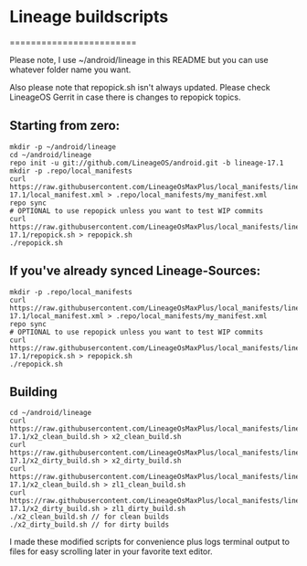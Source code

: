# Lineage buildscripts
========================

Please note, I use ~/android/lineage in this README but you can use whatever folder name you want.

Also please note that repopick.sh isn't always updated. Please check LineageOS Gerrit in case there is changes to repopick topics.

Starting from zero:
---------
    mkdir -p ~/android/lineage
    cd ~/android/lineage
    repo init -u git://github.com/LineageOS/android.git -b lineage-17.1
    mkdir -p .repo/local_manifests
    curl https://raw.githubusercontent.com/LineageOsMaxPlus/local_manifests/lineage-17.1/local_manifest.xml > .repo/local_manifests/my_manifest.xml
    repo sync
    # OPTIONAL to use repopick unless you want to test WIP commits
    curl https://raw.githubusercontent.com/LineageOsMaxPlus/local_manifests/lineage-17.1/repopick.sh > repopick.sh
    ./repopick.sh

If you've already synced Lineage-Sources:
----------
    mkdir -p .repo/local_manifests
    curl https://raw.githubusercontent.com/LineageOsMaxPlus/local_manifests/lineage-17.1/local_manifest.xml > .repo/local_manifests/my_manifest.xml
    repo sync
    # OPTIONAL to use repopick unless you want to test WIP commits
    curl https://raw.githubusercontent.com/LineageOsMaxPlus/local_manifests/lineage-17.1/repopick.sh > repopick.sh
    ./repopick.sh

Building
----------
    cd ~/android/lineage
    curl https://raw.githubusercontent.com/LineageOsMaxPlus/local_manifests/lineage-17.1/x2_clean_build.sh > x2_clean_build.sh
    curl https://raw.githubusercontent.com/LineageOsMaxPlus/local_manifests/lineage-17.1/x2_dirty_build.sh > x2_dirty_build.sh
    curl https://raw.githubusercontent.com/LineageOsMaxPlus/local_manifests/lineage-17.1/x2_clean_build.sh > zl1_clean_build.sh
    curl https://raw.githubusercontent.com/LineageOsMaxPlus/local_manifests/lineage-17.1/x2_dirty_build.sh > zl1_dirty_build.sh
    ./x2_clean_build.sh // for clean builds
    ./x2_dirty_build.sh // for dirty builds

I made these modified scripts for convenience plus logs terminal output to files for easy scrolling later in your favorite text editor.
